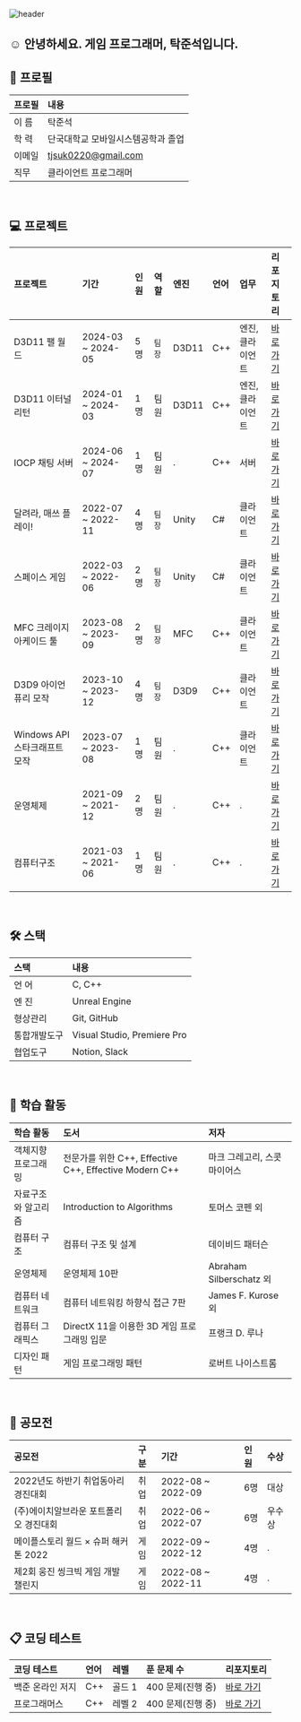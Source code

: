 ![header](https://capsule-render.vercel.app/api?type=waving&color=gradient&height=280&section=header&text=Tak%20Junseok&fontSize=70&fontColor=ffffff&fontAlign=50&fontAlignY=45)

## ☺️ 안녕하세요. 게임 프로그래머, 탁준석입니다.

## 🔎 프로필
| 프로필 | 내용 |
| :--- | :--- |
| 이 름 | 탁준석 |
| 학 력 | 단국대학교 모바일시스템공학과 졸업 |
| 이메일 | tjsuk0220@gmail.com |
| 직무 | 클라이언트 프로그래머 |
<br>

## 💻 프로젝트
| 프로젝트 | 기간 | 인원 | 역할 | 엔진 | 언어 | 업무 | 리포지토리 |
| :--- | :--- | :--- | :--- | :--- | :--- | :--- | :--- |
| D3D11 팰 월드 | 2024-03 ~ 2024-05 | 5명 | `팀장` | D3D11 | C++ | 엔진, 클라이언트 | [바로 가기](https://github.com/junseok16/D3D11-Pal-World-Portfolio) |
| D3D11 이터널 리턴 | 2024-01 ~ 2024-03 | 1명 | 팀원 | D3D11 | C++ | 엔진, 클라이언트 | [바로 가기](https://github.com/junseok16/D3D11-Eternal-Return-Portfolio) |
| IOCP 채팅 서버 | 2024-06 ~ 2024-07 | 1명 | 팀원 | . | C++ | 서버 | [바로 가기](https://github.com/junseok16/IOCP-Chatting-Server-Portfolio) |
| 달려라, 매쓰 플레이! | 2022-07 ~ 2022-11 | 4명 | `팀장` | Unity | C# | 클라이언트 | [바로 가기](https://github.com/junseok16/Run-Math-Play) |
| 스페이스 게임 | 2022-03 ~ 2022-06 | 2명 | `팀장` | Unity | C# | 클라이언트 | [바로 가기](https://github.com/junseok16/Internet-Mobile-Programming) |
| MFC 크레이지 아케이드 툴  | 2023-08 ~ 2023-09 | 2명 | `팀장` | MFC | C++ | 클라이언트 | [바로 가기](https://github.com/junseok16/MFC-Crazy-Arcade-Tool-Portfolio) |
| D3D9 아이언 퓨리 모작 | 2023-10 ~ 2023-12 | 4명 | `팀장` | D3D9 | C++ | 클라이언트 | [바로 가기](https://github.com/junseok16/D3D9-Ion-Fury-Portfolio) |
| Windows API 스타크래프트 모작 | 2023-07 ~ 2023-08 | 1명 | 팀원 | . | C++ | 클라이언트 | [바로 가기](https://github.com/junseok16/Windows-API-Starcraft-Portfolio) |
| 운영체제 | 2021-09 ~ 2021-12 | 2명 | 팀원 | . | C++ | . | [바로 가기](https://github.com/junseok16/Operating-Systems) |
| 컴퓨터구조 | 2021-03 ~ 2021-06 | 1명 | 팀원 | . | C++ | . | [바로 가기](https://github.com/junseok16/Computer-Structures) |
<br>

## 🛠️ 스택
| 스택 | 내용 |
| :--- | :--- |
| 언 어 | C, C++ |
| 엔 진 | Unreal Engine |
| 형상관리 | Git, GitHub |
| 통합개발도구 | Visual Studio, Premiere Pro |
| 협업도구 | Notion, Slack |
<br>

## 📖️ 학습 활동
| 학습 활동 | 도서 | 저자 |
| :--- | :--- | :--- |
| 객체지향 프로그래밍 | 전문가를 위한 C++, Effective C++, Effective Modern C++ | 마크 그레고리, 스콧 마이어스 |
| 자료구조와 알고리즘 | Introduction to Algorithms | 토머스 코펜 외 |
| 컴퓨터 구조 | 컴퓨터 구조 및 설계 | 데이비드 패터슨 |
| 운영체제 | 운영체제 10판 | Abraham Silberschatz 외 |
| 컴퓨터 네트워크 | 컴퓨터 네트워킹 하향식 접근 7판 | James F. Kurose 외 |
| 컴퓨터 그래픽스 | DirectX 11을 이용한 3D 게임 프로그래밍 입문 | 프랭크 D. 루나 |
| 디자인 패턴 | 게임 프로그래밍 패턴 | 로버트 나이스트롬 |
<br>

## 🏅 공모전
| 공모전 | 구분 | 기간 | 인원 | 수상 |
| :--- | :--- | :--- | :--- | :--- |
| 2022년도 하반기 취업동아리 경진대회 | 취업 | 2022-08 ~ 2022-09 | 6명 | 대상 |
| (주)에이치알브라운 포트폴리오 경진대회 | 취업 | 2022-06 ~ 2022-07 | 6명 | 우수상 |
| 메이플스토리 월드 × 슈퍼 해커톤 2022 | 게임 | 2022-09 ~ 2022-12 | 4명 | . |
| 제2회 웅진 씽크빅 게임 개발 챌린지 | 게임 | 2022-08 ~ 2022-11 | 4명 | . |
<br>

## 📋 코딩 테스트
| 코딩 테스트 | 언어 | 레벨 | 푼 문제 수 | 리포지토리 |
| :--- | :--- | :---  | :--- | :--- |
| 백준 온라인 저지 | C++ | 골드 1 | 400 문제(진행 중) | [바로 가기](https://github.com/junseok16/Baekjoon-Online-Judge) |
| 프로그래머스 | C++ | 레벨 2 | 400 문제(진행 중) | [바로 가기](https://github.com/junseok16/Programmers) |
